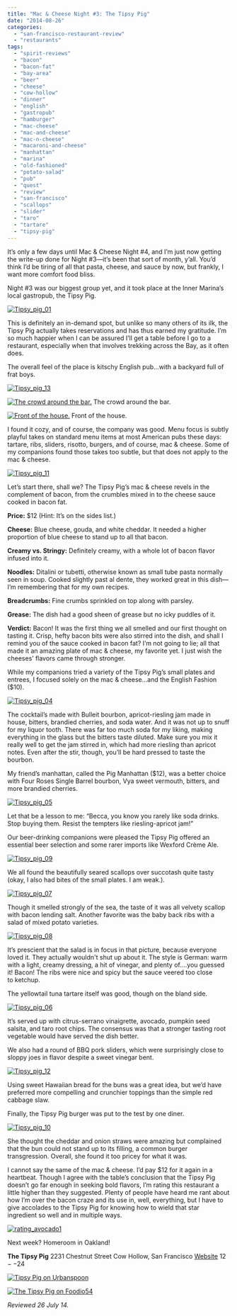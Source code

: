 ```yaml
---
title: "Mac & Cheese Night #3: The Tipsy Pig"
date: "2014-08-26"
categories:
  - "san-francisco-restaurant-review"
  - "restaurants"
tags:
  - "spirit-reviews"
  - "bacon"
  - "bacon-fat"
  - "bay-area"
  - "beer"
  - "cheese"
  - "cow-hollow"
  - "dinner"
  - "english"
  - "gastropub"
  - "hamburger"
  - "mac-cheese"
  - "mac-and-cheese"
  - "mac-n-cheese"
  - "macaroni-and-cheese"
  - "manhattan"
  - "marina"
  - "old-fashioned"
  - "potato-salad"
  - "pub"
  - "quest"
  - "review"
  - "san-francisco"
  - "scallops"
  - "slider"
  - "taro"
  - "tartare"
  - "tipsy-pig"
---
```


It’s only a few days until Mac & Cheese Night #4, and I’m just now getting the write-up done for Night #3—it’s been that sort of month, y’all. You’d think I’d be tiring of all that pasta, cheese, and sauce by now, but frankly, I want more comfort food bliss.

Night #3 was our biggest group yet, and it took place at the Inner Marina’s local gastropub, the Tipsy Pig.

[![Tipsy_pig_01](http://s3.amazonaws.com/thegourmez-wpmedia/2014/08/Tipsy_pig_01-500x332.jpg)](http://www.thegourmez.com/2014/08/mac-cheese-night-3-the-tipsy-pig/tipsy_pig_01/)

This is definitely an in-demand spot, but unlike so many others of its ilk, the Tipsy Pig actually takes reservations and has thus earned my gratitude. I’m so much happier when I can be assured I’ll get a table before I go to a restaurant, especially when that involves trekking across the Bay, as it often does.

The overall feel of the place is kitschy English pub…with a backyard full of frat boys.

[![Tipsy_pig_13](http://s3.amazonaws.com/thegourmez-wpmedia/2014/08/Tipsy_pig_13-500x332.jpg)](http://www.thegourmez.com/2014/08/mac-cheese-night-3-the-tipsy-pig/tipsy_pig_13/)




<div class="caption">

[![The crowd around the bar.](http://s3.amazonaws.com/thegourmez-wpmedia/2014/08/Tipsy_pig_02-500x377.jpg)](http://www.thegourmez.com/2014/08/mac-cheese-night-3-the-tipsy-pig/tipsy_pig_02/) The crowd around the bar.</div>





<div class="caption">

[![Front of the house.](http://s3.amazonaws.com/thegourmez-wpmedia/2014/08/Tipsy_pig_15-500x332.jpg)](http://www.thegourmez.com/2014/08/mac-cheese-night-3-the-tipsy-pig/tipsy_pig_15/) Front of the house.</div>


I found it cozy, and of course, the company was good. Menu focus is subtly playful takes on standard menu items at most American pubs these days: tartare, ribs, sliders, risotto, burgers, and of course, mac & cheese. Some of my companions found those takes too subtle, but that does not apply to the mac & cheese.

[![Tipsy_pig_11](http://s3.amazonaws.com/thegourmez-wpmedia/2014/08/Tipsy_pig_11-500x332.jpg)](http://www.thegourmez.com/2014/08/mac-cheese-night-3-the-tipsy-pig/tipsy_pig_11/)

Let’s start there, shall we? The Tipsy Pig’s mac & cheese revels in the complement of bacon, from the crumbles mixed in to the cheese sauce cooked in bacon fat.

**Price:** $12 (Hint: It’s on the sides list.)

**Cheese:** Blue cheese, gouda, and white cheddar. It needed a higher proportion of blue cheese to stand up to all that bacon.

**Creamy vs. Stringy:** Definitely creamy, with a whole lot of bacon flavor infused into it.

**Noodles:** Ditalini or tubetti, otherwise known as small tube pasta normally seen in soup. Cooked slightly past al dente, they worked great in this dish—I’m remembering that for my own recipes.

**Breadcrumbs:** Fine crumbs sprinkled on top along with parsley.

**Grease:** The dish had a good sheen of grease but no icky puddles of it.

**Verdict:** Bacon! It was the first thing we all smelled and our first thought on tasting it. Crisp, hefty bacon bits were also stirred into the dish, and shall I remind you of the sauce cooked in bacon fat? I’m not going to lie; all that made it an amazing plate of mac & cheese, my favorite yet. I just wish the cheeses’ flavors came through stronger.

While my companions tried a variety of the Tipsy Pig’s small plates and entrees, I focused solely on the mac & cheese…and the English Fashion ($10).

[![Tipsy_pig_04](http://s3.amazonaws.com/thegourmez-wpmedia/2014/08/Tipsy_pig_04-321x500.jpg)](http://www.thegourmez.com/2014/08/mac-cheese-night-3-the-tipsy-pig/tipsy_pig_04/)

The cocktail’s made with Bulleit bourbon, apricot-riesling jam made in house, bitters, brandied cherries, and soda water. And it was not up to snuff for my liquor tooth. There was far too much soda for my liking, making everything in the glass but the bitters taste diluted. Make sure you mix it really well to get the jam stirred in, which had more riesling than apricot notes. Even after the stir, though, you’ll be hard pressed to taste the bourbon.

My friend’s manhattan, called the Pig Manhattan ($12), was a better choice with Four Roses Single Barrel bourbon, Vya sweet vermouth, bitters, and more brandied cherries.

[![Tipsy_pig_05](http://s3.amazonaws.com/thegourmez-wpmedia/2014/08/Tipsy_pig_05-432x500.jpg)](http://www.thegourmez.com/2014/08/mac-cheese-night-3-the-tipsy-pig/tipsy_pig_05/)

Let that be a lesson to me: “Becca, you know you rarely like soda drinks. Stop buying them. Resist the tempters like riesling-apricot jam!”

Our beer-drinking companions were pleased the Tipsy Pig offered an essential beer selection and some rarer imports like Wexford Crème Ale.

[![Tipsy_pig_09](http://s3.amazonaws.com/thegourmez-wpmedia/2014/08/Tipsy_pig_09-500x379.jpg)](http://www.thegourmez.com/2014/08/mac-cheese-night-3-the-tipsy-pig/tipsy_pig_09/)

We all found the beautifully seared scallops over succotash quite tasty (okay, I also had bites of the small plates. I am weak.).

[![Tipsy_pig_07](http://s3.amazonaws.com/thegourmez-wpmedia/2014/08/Tipsy_pig_07-500x332.jpg)](http://www.thegourmez.com/2014/08/mac-cheese-night-3-the-tipsy-pig/tipsy_pig_07/)

Though it smelled strongly of the sea, the taste of it was all velvety scallop with bacon lending salt. Another favorite was the baby back ribs with a salad of mixed potato varieties.

[![Tipsy_pig_08](http://s3.amazonaws.com/thegourmez-wpmedia/2014/08/Tipsy_pig_08-500x332.jpg)](http://www.thegourmez.com/2014/08/mac-cheese-night-3-the-tipsy-pig/tipsy_pig_08/)

It’s prescient that the salad is in focus in that picture, because everyone loved it. They actually wouldn't shut up about it. The style is German: warm with a light, creamy dressing, a hit of vinegar, and plenty of….you guessed it! Bacon! The ribs were nice and spicy but the sauce veered too close to ketchup.

The yellowtail tuna tartare itself was good, though on the bland side.

[![Tipsy_pig_06](http://s3.amazonaws.com/thegourmez-wpmedia/2014/08/Tipsy_pig_06-500x287.jpg)](http://www.thegourmez.com/2014/08/mac-cheese-night-3-the-tipsy-pig/tipsy_pig_06/)

It’s served up with citrus-serrano vinaigrette, avocado, pumpkin seed salsita, and taro root chips. The consensus was that a stronger tasting root vegetable would have served the dish better.

We also had a round of BBQ pork sliders, which were surprisingly close to sloppy joes in flavor despite a sweet vinegar bent.

[![Tipsy_pig_12](http://s3.amazonaws.com/thegourmez-wpmedia/2014/08/Tipsy_pig_12-500x332.jpg)](http://www.thegourmez.com/2014/08/mac-cheese-night-3-the-tipsy-pig/tipsy_pig_12/)

Using sweet Hawaiian bread for the buns was a great idea, but we’d have preferred more compelling and crunchier toppings than the simple red cabbage slaw.

Finally, the Tipsy Pig burger was put to the test by one diner.

[![Tipsy_pig_10](http://s3.amazonaws.com/thegourmez-wpmedia/2014/08/Tipsy_pig_10-500x332.jpg)](http://www.thegourmez.com/2014/08/mac-cheese-night-3-the-tipsy-pig/tipsy_pig_10/)

She thought the cheddar and onion straws were amazing but complained that the bun could not stand up to its filling, a common burger transgression. Overall, she found it too pricey for what it was.

I cannot say the same of the mac & cheese. I’d pay $12 for it again in a heartbeat. Though I agree with the table’s conclusion that the Tipsy Pig doesn’t go far enough in seeking bold flavors, I’m rating this restaurant a little higher than they suggested. Plenty of people have heard me rant about how I’m over the bacon craze and its use in, well, everything, but I have to give accolades to the Tipsy Pig for knowing how to wield that star ingredient so well and in multiple ways.

[![rating_avocado1](http://s3.amazonaws.com/thegourmez-wpmedia/2009/02/rating_avocado1.gif)](http://www.thegourmez.com/2009/02/restaurant-review-nanas-durham/rating_avocado1/)

Next week? Homeroom in Oakland!

**The Tipsy Pig** 2231 Chestnut Street Cow Hollow, San Francisco [Website](http://www.thetipsypigsf.com/) $12--$24

[![Tipsy Pig on Urbanspoon](http://www.urbanspoon.com/b/link/1432865/minilink.gif)](http://www.urbanspoon.com/r/6/1432865/restaurant/Marina/Tipsy-Pig-San-Francisco)

[![The Tipsy Pig on Foodio54](http://foodio54.com/images/badge-2-c7d1e.jpg)](http://foodio54.com/restaurant/San-Francisco-CA/c7d1e/The-Tipsy-Pig)

_Reviewed 26 July 14._
